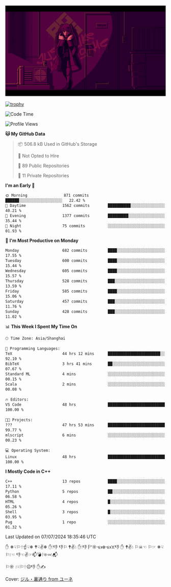 ![](imgs/main.png)

[![trophy](https://github-profile-trophy.vercel.app/?username=NeilKleistGao&theme=dracula)](https://github.com/ryo-ma/github-profile-trophy)

<!--START_SECTION:waka-->
![Code Time](http://img.shields.io/badge/Code%20Time-1%2C160%20hrs%2045%20mins-blue)

![Profile Views](http://img.shields.io/badge/Profile%20Views-0-blue)

**🐱 My GitHub Data** 

> 📦 506.8 kB Used in GitHub's Storage 
 > 
> 🚫 Not Opted to Hire
 > 
> 📜 89 Public Repositories 
 > 
> 🔑 11 Private Repositories 
 > 
**I'm an Early 🐤** 

```text
🌞 Morning                871 commits         ██████░░░░░░░░░░░░░░░░░░░   22.42 % 
🌆 Daytime                1562 commits        ██████████░░░░░░░░░░░░░░░   40.21 % 
🌃 Evening                1377 commits        █████████░░░░░░░░░░░░░░░░   35.44 % 
🌙 Night                  75 commits          ░░░░░░░░░░░░░░░░░░░░░░░░░   01.93 % 
```
📅 **I'm Most Productive on Monday** 

```text
Monday                   682 commits         ████░░░░░░░░░░░░░░░░░░░░░   17.55 % 
Tuesday                  600 commits         ████░░░░░░░░░░░░░░░░░░░░░   15.44 % 
Wednesday                605 commits         ████░░░░░░░░░░░░░░░░░░░░░   15.57 % 
Thursday                 528 commits         ███░░░░░░░░░░░░░░░░░░░░░░   13.59 % 
Friday                   585 commits         ████░░░░░░░░░░░░░░░░░░░░░   15.06 % 
Saturday                 457 commits         ███░░░░░░░░░░░░░░░░░░░░░░   11.76 % 
Sunday                   428 commits         ███░░░░░░░░░░░░░░░░░░░░░░   11.02 % 
```


📊 **This Week I Spent My Time On** 

```text
🕑︎ Time Zone: Asia/Shanghai

💬 Programming Languages: 
TeX                      44 hrs 12 mins      ███████████████████████░░   92.10 % 
BibTeX                   3 hrs 41 mins       ██░░░░░░░░░░░░░░░░░░░░░░░   07.67 % 
Standard ML              4 mins              ░░░░░░░░░░░░░░░░░░░░░░░░░   00.15 % 
Scala                    2 mins              ░░░░░░░░░░░░░░░░░░░░░░░░░   00.08 % 

🔥 Editors: 
VS Code                  48 hrs              █████████████████████████   100.00 % 

🐱‍💻 Projects: 
???                      47 hrs 53 mins      █████████████████████████   99.77 % 
mlscript                 6 mins              ░░░░░░░░░░░░░░░░░░░░░░░░░   00.23 % 

💻 Operating System: 
Linux                    48 hrs              █████████████████████████   100.00 % 
```

**I Mostly Code in C++** 

```text
C++                      13 repos            ████░░░░░░░░░░░░░░░░░░░░░   17.11 % 
Python                   5 repos             ██░░░░░░░░░░░░░░░░░░░░░░░   06.58 % 
HTML                     4 repos             █░░░░░░░░░░░░░░░░░░░░░░░░   05.26 % 
Shell                    3 repos             █░░░░░░░░░░░░░░░░░░░░░░░░   03.95 % 
Pug                      1 repo              ░░░░░░░░░░░░░░░░░░░░░░░░░   01.32 % 
```




 Last Updated on 07/07/2024 18:35:46 UTC
<!--END_SECTION:waka-->

✋ ❄☟⚐🕆☝☟❄ 🕈☟✌❄ ✋🕯👎 👎⚐ 🕈✌💧 ✋🕯👎 🏱☼☜❄☜☠👎 ✋ 🕈✌💧 ⚐☠☜ ⚐☞ ❄☟⚐💧☜ 👎☜✌☞📫💣🕆❄☜💧📬

⚐☼ 💧☟⚐🕆☹👎 ✋✍

Cover: [ジル・裏通り from ユーネ](https://www.pixiv.net/artworks/62127066)
